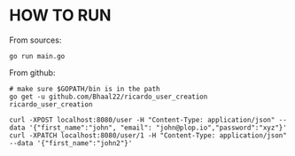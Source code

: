 # HOW TO RUN

From sources:

```
go run main.go
```

From github:

```
# make sure $GOPATH/bin is in the path
go get -u github.com/Bhaal22/ricardo_user_creation
ricardo_user_creation
```


```
curl -XPOST localhost:8080/user -H "Content-Type: application/json" --data '{"first_name":"john", "email": "john@plop.io","password":"xyz"}'
curl -XPATCH localhost:8080/user/1 -H "Content-Type: application/json" --data '{"first_name":"john2"}'
```